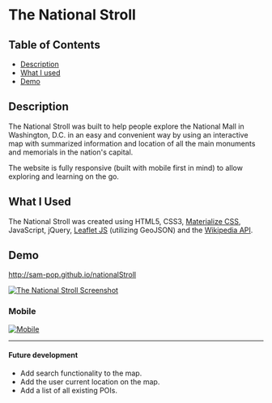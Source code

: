 # The National Stroll

## Table of Contents

* [Description](#desc)
* [What I used](#tech)
* [Demo](#demo)

## <a name="dec"></a> Description

The National Stroll was built to help people explore the National Mall in Washington, D.C. in an easy and convenient way by using an interactive map with summarized information and location of all the main monuments and memorials in the nation's capital.

The website is fully responsive (built with mobile first in mind) to allow exploring and learning on the go.

## <a name="tech"></a>What I Used

The National Stroll was created using HTML5, CSS3, [Materialize CSS](https://materializecss.com/), JavaScript, jQuery, [Leaflet JS](https://leafletjs.com/) (utilizing GeoJSON) and the [Wikipedia API](https://www.mediawiki.org/wiki/API:Main_page).


## <a name="demo"></a>Demo
http://sam-pop.github.io/nationalStroll

[![The National Stroll Screenshot](https://s22.postimg.cc/ugvrwrqk1/the_National_Stroll.png)](http://sam-pop.github.io/nationalStroll)

### Mobile

[![Mobile](https://s8.postimg.cc/t9v42i0n9/NMmobile.jpg)](http://sam-pop.github.io/nationalStroll)

---

#### Future development

- Add search functionality to the map.
- Add the user current location on the map.
- Add a list of all existing POIs. 
